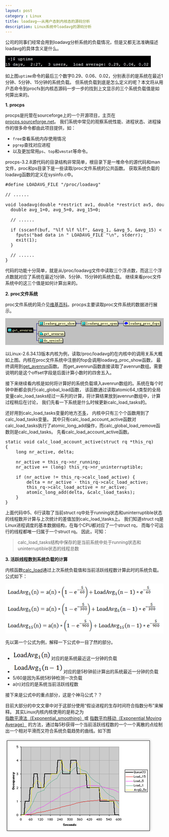 ```yaml
---
layout: post
category : Linux
title: loadavg——从用户态到内核态的源码分析
description: Linux系统中loadavg的源码分析
---
```


公司的同事们经常会用到loadavg分析系统的负载情况，但是又都无法准确描述loadavg的具体含义是什么。

![uptime](/img/2013-04-14-uptime.jpg)

如上图`uptime`命令的最后三个数字0.29、0.06、0.02，分别表示的是系统在最近1分钟、5分钟、15分钟的系统负载。
但系统负载到底是怎么定义的呢？本文将从用户态命令到procfs到内核态源码一步一步的找到上文显示的三个系统负载值是如何算出来的。

**1. procps**

procps是托管在sourceforge上的一个开源项目，主页在[procps.sourceforge.net](http://procps.sourceforge.net)。
我们系统中常见的观察系统性能、进程状态、进程操作的很多命令都由此项目提供，如：

- `free`查看系统内存使用情况
- `pgrep`查找对应进程
- 以及更加常用`ps`、`top`和`vmstat`等命令。

procps-3.2.8源代码的目录结构非常简单，根目录下是一堆命令的源代码和man文件，proc和ps目录下是一些读取/proc文件系统的公共函数。
获取系统负载的loadavg函数的定义在sysinfo.c中。

<pre class="prettyprint lang-c linenums">
#define LOADAVG_FILE "/proc/loadavg"

// ......

void loadavg(double *restrict av1, double *restrict av5, double *restrict av15) {
  double avg_1=0, avg_5=0, avg_15=0;
  
  // ......
  
  if (sscanf(buf, "%lf %lf %lf", &avg_1, &avg_5, &avg_15) < 3) {
    fputs("bad data in " LOADAVG_FILE "\n", stderr);
    exit(1);
  }
    
  // ......
}
</pre>

代码的功能十分简单，就是从/proc/loadavg文件中读取三个浮点数，而这三个浮点数就对应了系统在最近1分钟、5分钟、15分钟的系统负载。
继续来看proc文件系统中的这三个值是如何计算出来的。

**2. proc文件系统**

proc文件系统的简介见[维基百科](http://en.wikipedia.org/wiki/Procfs#Linux)。procps主要读取proc文件系统的数据进行展示。

![loadavg_proc](/img/2013-04-14-loadavg_proc.png)

以Linux-2.6.34.13版本内核为例，读取/proc/loadavg的在内核中的调用关系大概如上图。内核在proc文件系统中注册的fop会调用loadavg\_proc\_show函数，
最终调用到[get\_avenrun](http://lxr.oss.org.cn/source/kernel/sched.c?v=2.6.34#L3036)函数。
而get\_avenrun函数直接读取了avenrun数组。需要说明的是这个offset字段是后面计算小数时的四舍五入。

接下来继续看内核是如何将计算好的系统负载填入avenrun数组的。系统在每个时钟中断都会执行calc\_global\_load函数，
该函数通过读取atomic64\_t类型的全局变量calc\_load\_tasks经过一系列的计算，将计算结果放到avenrun数组中，计算过程稍后在讨论，
我们先看一下系统是什么时候更新calc\_load\_tasks的。

还好用到calc\_load\_tasks变量的地方[不多](http://lxr.oss.org.cn/ident?v=2.6.34;i=calc_load_tasks)，
内核中只有三个个函数用到了calc\_load\_tasks变量。
其中只有calc\_load\_account\_active函数对calc\_load\_tasks执行了atomic\_long\_add操作，而calc\_global\_load\_remove函数则是calc\_load\_tasks。
先看calc\_load\_account\_active函数。

<pre class="prettyprint lang-c linenums">
static void calc_load_account_active(struct rq *this_rq)
{
	long nr_active, delta;

	nr_active = this_rq->nr_running;
	nr_active += (long) this_rq->nr_uninterruptible;

	if (nr_active != this_rq->calc_load_active) {
		delta = nr_active - this_rq->calc_load_active;
		this_rq->calc_load_active = nr_active;
		atomic_long_add(delta, &calc_load_tasks);
	}
}
</pre>

上面代码中5、6行读取了当前struct rq中处于running状态和uninterruptible状态的线程数并计算与上次统计的差值加到calc\_load_\tasks上。
我们知道struct rq是Linux进程调度的基本数据结构，在每个CPU都对应了一个struct rq，
而每个可运行的线程都唯一归属于一个struct rq。
因此，可知：

>calc\_load\_tasks结构中保存的是当前系统中处于running状态和uninterruptible状态的线程总数

**3. 活跃线程数到系统负载的计算**

内核函数[calc\_load](http://lxr.oss.org.cn/source/kernel/sched.c?v=2.6.34#L3044)通过上次系统负载值和当前活跃线程数计算此时的系统负载。
公式如下：

![负载计算公式](/img/2013-04-14-ema.png)

先以第一个公式为例，解释一下公式中一目了然的部分。

* ![LoadAvgn](/img/2013-04-14-loadavgn.png)对应的是系统最近这一分钟的负载
* ![LoadAvgn-1](/img/2013-04-14-loadavgn-1.png)对应的是5秒钟前计算出的系统最近一分钟的负载
* 5/60是因为系统5秒钟检测一次负载
* a(n)对应的是系统当前活跃线程数

接下来是公式中的重点部分，这是个神马公式？？

目前大部分的中文文章中对于这部分使用“假设进程的生存时间符合指数分布”来解释。
其实Linux内核内核使用的是称之为
[指数平滑法（Exponential\_smoothing）](http://en.wikipedia.org/wiki/Exponential_smoothing)或
[指数平均移动（Exponential Moving Average）](http://en.wikipedia.org/wiki/Moving_average#Exponential_moving_average)
的方法，通过每5秒获得一个当前活跃线程数的一个一个离散的点绘制出一个相对平滑而又符合系统负载趋势的曲线。如下图

![plot](/img/2013-04-14-plot.png)